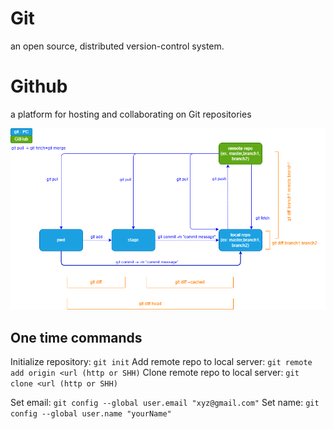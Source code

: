 # Git

an open source, distributed version-control system.

# Github

a platform for hosting and collaborating on Git repositories

![Git and GitHub](./../img/workflow-git.drawio.png)

## One time commands

Initialize repository: `git init`
Add remote repo to local server: `git remote add origin <url (http or SHH)`
Clone remote repo to local server: `git clone <url (http or SHH)`

Set email: `git config --global user.email "xyz@gmail.com"`
Set name: `git config --global user.name "yourName"`
